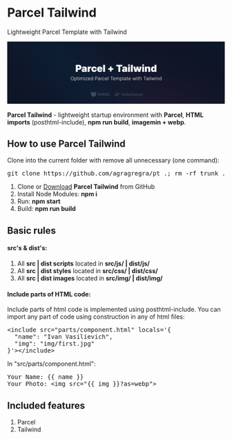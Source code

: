 <h1>Parcel Tailwind</h1>
<p>Lightweight Parcel Template with Tailwind</p>

<p>
  <img src="https://raw.githubusercontent.com/agragregra/parcel-tailwind/master/src/img/parcel-tailwind.jpg" alt="Parcel HTML Template with Tailwind">
</p>

<p><strong>Parcel Tailwind</strong> - lightweight startup environment with <strong>Parcel</strong>, <strong>HTML imports</strong> (posthtml-include), <strong>npm run build</strong>, <strong>imagemin + webp</strong>.</p>

<h2>How to use Parcel Tailwind</h2>

<p>Clone into the current folder with remove all unnecessary (one command):</p>

<pre>git clone https://github.com/agragregra/pt .; rm -rf trunk .gitignore readme.md .git</pre>

<ol>
  <li>Clone or <a href="https://github.com/agragregra/pt/archive/master.zip">Download</a> <strong>Parcel Tailwind</strong> from GitHub</li>
  <li>Install Node Modules: <strong>npm i</strong></li>
  <li>Run: <strong>npm start</strong></li>
  <li>Build: <strong>npm run build</strong></li>
</ol>

<h2>Basic rules</h2>

<h4>src's & dist's:</h4>

<ol>
  <li>All <strong>src | dist scripts</strong> located in <strong>src/js/ | dist/js/</strong></li>
  <li>All <strong>src | dist styles</strong> located in <strong>src/css/ | dist/css/</strong></li>
  <li>All <strong>src | dist images</strong> located in <strong>src/img/ | dist/img/</strong></li>
</ol>

<h4>Include parts of HTML code:</h4>

<p>Include parts of html code is implemented using posthtml-include. You can import any part of code using construction in any of html files:</p>

<pre>&lt;include src="parts/component.html" locals='{
  "name": "Ivan Vasilievich",
  "img": "img/first.jpg"
}'&gt;&lt;/include&gt;</pre>

<p>In "src/parts/component.html":</p>

<pre>
Your Name: {{ name }}
Your Photo: &lt;img src="{{ img }}?as=webp"&gt;
</pre>

<h2>Included features</h2>

<ol>
  <li>Parcel</li>
  <li>Tailwind</li>
</ol>
